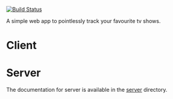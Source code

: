 [![Build Status](https://travis-ci.org/BartKrol/tvmanager.svg?branch=master)](https://travis-ci.org/BartKrol/tvmanager)

A simple web app to pointlessly track your favourite tv shows.

# Client

# Server
The documentation for server is available in the [server](server) directory.
